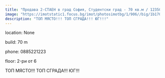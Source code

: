 ```yaml
---
title: "Продава 2-СТАЕН в град София, Студентски град - 70 кв.м / 123500 EUR :: imot.bg Обява"
image: "https://imotstatic1.focus.bg/imot/photosimotbg/1/906//big/1b170920204341906_Ks.jpg"
description: "ТОП МЯСТО!!! ТОП СГРАДА!!! ЮГ!!!"
---
```


location: None

build: 70 m

phone: 0885221223

floor: 2-ри от 6

ТОП МЯСТО!!! ТОП СГРАДА!!! ЮГ!!!



